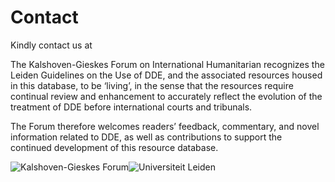 # Contact

Kindly contact us at <a href="KGFLeiden@gmail.com"></a>

The Kalshoven-Gieskes Forum on International Humanitarian recognizes the Leiden Guidelines on the Use of DDE, and the associated resources housed in this database, to be ‘living’, in the sense that the resources require continual review and enhancement to accurately reflect the evolution of the treatment of DDE before international courts and tribunals. 

The Forum therefore welcomes readers’ feedback, commentary, and novel information related to DDE, as well as contributions to support the continued development of this resource database. 

<img src="/assets/KGF-logo-full-white.png" alt="Kalshoven-Gieskes Forum"/><img src="/assets/Leiden-logo.png" alt="Universiteit Leiden"/>
